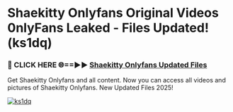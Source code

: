 # Shaekitty Onlyfans Original Videos 0nlyFans Leaked - Files Updated! (ks1dq)

<h3>🔴 CLICK HERE 🌐==►► <a href="https://tinyurl.com/ehrbuxhb" rel="nofollow">Shaekitty Onlyfans Updated Files</a></h3>

Get Shaekitty Onlyfans and all content. Now you can access all videos and pictures of Shaekitty Onlyfans. New Updated Files 2025!

[![ks1dq](https://i.imgur.com/lVYEuWS.gif)](https://tinyurl.com/ehrbuxhb)
